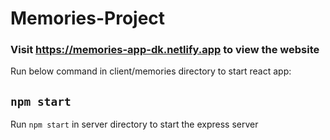 # Memories-Project
### Visit https://memories-app-dk.netlify.app to view the website <br/>
Run below command in client/memories directory to start react app: 
## `npm start`<br/>

Run `npm start` in server directory to start the express server
